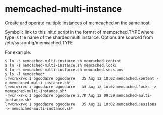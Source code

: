 # memcached-multi-instance

Create and operate multiple instances of memcached on the same host

Symbolic link to this init.d script in the format of memcached.TYPE where type is the name 
of the sharded multi instance. Options are sourced from /etc/sysconfig/memcached.TYPE

For example:

	$ ln -s memcached-multi-instance.sh memcached.content
	$ ln -s memcached-multi-instance.sh memcached.locks
	$ ln -s memcached-multi-instance.sh memcached.sessions
	$ ls -l memcached*
	lrwxrwxrwx 1 bgoodacre bgoodacre   35 Aug 12 10:02 memcached.content -> memcached-multi-instance.sh*
	lrwxrwxrwx 1 bgoodacre bgoodacre   35 Aug 12 10:02 memcached.locks -> memcached-multi-instance.sh*
	-rwxr-xr-x 1 bgoodacre bgoodacre 2.7K Aug 12 09:59 memcached-multi-instance.sh*
	lrwxrwxrwx 1 bgoodacre bgoodacre   35 Aug 12 10:02 memcached.sessions -> memcached-multi-instance.sh*


